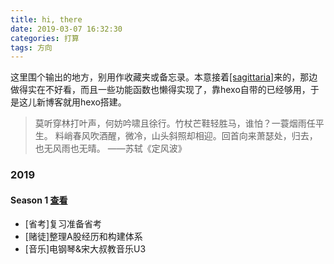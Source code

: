 ```yaml
---
title: hi, there
date: 2019-03-07 16:32:30
categories: 打算
tags: 方向
---
```


这里围个输出的地方，别用作收藏夹或备忘录。本意接着[[sagittaria]](https://sagittaria.github.io)来的，那边做得实在不好看，而且一些功能函数也懒得实现了，靠hexo自带的已经够用，于是这儿新博客就用hexo搭建。
<!--more-->

>莫听穿林打叶声，何妨吟啸且徐行。竹杖芒鞋轻胜马，谁怕？一蓑烟雨任平生。
>料峭春风吹酒醒，微冷，山头斜照却相迎。回首向来萧瑟处，归去，也无风雨也无晴。
>——苏轼《定风波》

### 2019

#### Season 1 [查看](/2019/03/09/2019season1/)
- [省考]复习准备省考
- [赌徒]整理A股经历和构建体系
- [音乐]电钢琴&宋大叔教音乐U3
